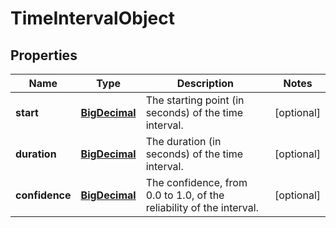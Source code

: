 # TimeIntervalObject

## Properties
Name | Type | Description | Notes
------------ | ------------- | ------------- | -------------
**start** | [**BigDecimal**](BigDecimal.md) | The starting point (in seconds) of the time interval. |  [optional]
**duration** | [**BigDecimal**](BigDecimal.md) | The duration (in seconds) of the time interval. |  [optional]
**confidence** | [**BigDecimal**](BigDecimal.md) | The confidence, from 0.0 to 1.0, of the reliability of the interval. |  [optional]
